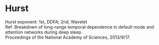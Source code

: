 Hurst
=====

Hurst exponent: 1st, DDFA; 2nd, Wavelet <br />
Ref: Breakdown of long-range temporal dependence in default mode and attention networks during deep sleep. <br />
     Proceedings of the National Academy of Sciences, 2013/9/17.
